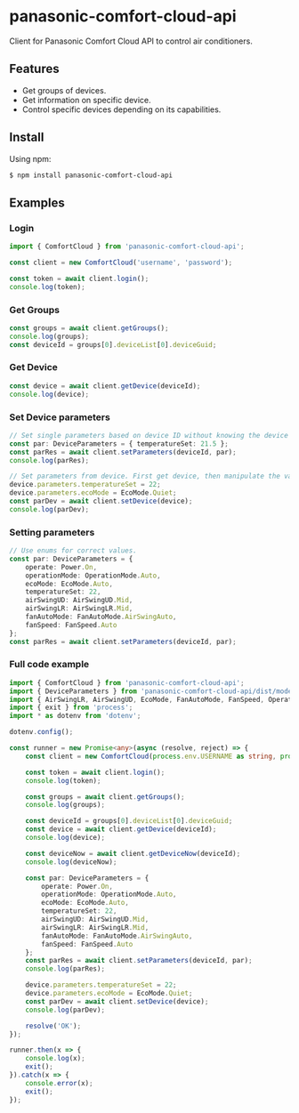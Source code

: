 # panasonic-comfort-cloud-api

Client for Panasonic Comfort Cloud API to control air conditioners.

## Features

-   Get groups of devices.
-   Get information on specific device.
-   Control specific devices depending on its capabilities.

## Install

Using npm:

```bash
$ npm install panasonic-comfort-cloud-api
```

## Examples

### Login

```Typescript
import { ComfortCloud } from 'panasonic-comfort-cloud-api';

const client = new ComfortCloud('username', 'password');

const token = await client.login();
console.log(token);
```

### Get Groups

```Typescript
const groups = await client.getGroups();
console.log(groups);
const deviceId = groups[0].deviceList[0].deviceGuid;
```

### Get Device

```Typescript
const device = await client.getDevice(deviceId);
console.log(device);
```

### Set Device parameters

```Typescript
// Set single parameters based on device ID without knowing the device parameters.
const par: DeviceParameters = { temperatureSet: 21.5 };
const parRes = await client.setParameters(deviceId, par);
console.log(parRes);

// Set parameters from device. First get device, then manipulate the values.
device.parameters.temperatureSet = 22;
device.parameters.ecoMode = EcoMode.Quiet;
const parDev = await client.setDevice(device);
console.log(parDev);
```

### Setting parameters

```Typescript
// Use enums for correct values.
const par: DeviceParameters = {
    operate: Power.On,
    operationMode: OperationMode.Auto,
    ecoMode: EcoMode.Auto,
    temperatureSet: 22,
    airSwingUD: AirSwingUD.Mid,
    airSwingLR: AirSwingLR.Mid,
    fanAutoMode: FanAutoMode.AirSwingAuto,
    fanSpeed: FanSpeed.Auto
};
const parRes = await client.setParameters(deviceId, par);
```

### Full code example

```Typescript
import { ComfortCloud } from 'panasonic-comfort-cloud-api';
import { DeviceParameters } from 'panasonic-comfort-cloud-api/dist/models/interfaces';
import { AirSwingLR, AirSwingUD, EcoMode, FanAutoMode, FanSpeed, OperationMode, Power } from 'panasonic-comfort-cloud-api/dist/models/enums';
import { exit } from 'process';
import * as dotenv from 'dotenv';

dotenv.config();

const runner = new Promise<any>(async (resolve, reject) => {
    const client = new ComfortCloud(process.env.USERNAME as string, process.env.PASSWORD as string);

    const token = await client.login();
    console.log(token);

    const groups = await client.getGroups();
    console.log(groups);

    const deviceId = groups[0].deviceList[0].deviceGuid;
    const device = await client.getDevice(deviceId);
    console.log(device);

    const deviceNow = await client.getDeviceNow(deviceId);
    console.log(deviceNow);

    const par: DeviceParameters = {
        operate: Power.On,
        operationMode: OperationMode.Auto,
        ecoMode: EcoMode.Auto,
        temperatureSet: 22,
        airSwingUD: AirSwingUD.Mid,
        airSwingLR: AirSwingLR.Mid,
        fanAutoMode: FanAutoMode.AirSwingAuto,
        fanSpeed: FanSpeed.Auto
    };
    const parRes = await client.setParameters(deviceId, par);
    console.log(parRes);

    device.parameters.temperatureSet = 22;
    device.parameters.ecoMode = EcoMode.Quiet;
    const parDev = await client.setDevice(device);
    console.log(parDev);

    resolve('OK');
});

runner.then(x => {
    console.log(x);
    exit();
}).catch(x => {
    console.error(x);
    exit();
});

```
